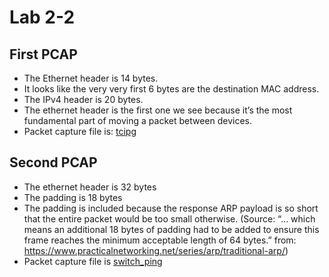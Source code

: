 # Lab 2-2

## First PCAP
* The Ethernet header is 14 bytes.
* It looks like the very very first 6 bytes are the destination MAC address.
* The IPv4 header is 20 bytes.
* The ethernet header is the first one we see because it’s the most fundamental part of moving a packet between devices.
* Packet capture file is: [tcipg](tcipg.pcapng)

## Second PCAP
* The ethernet header is 32 bytes
* The padding is 18 bytes
* The padding is included because the response ARP payload is so short that the entire packet would be too small otherwise. (Source: “... which means an additional 18 bytes of padding had to be added to ensure this frame reaches the minimum acceptable length of 64 bytes.” from: https://www.practicalnetworking.net/series/arp/traditional-arp/)
* Packet capture file is [switch_ping](switch_ping.pcapng)